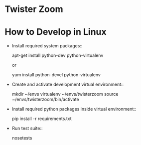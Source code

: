 Twister Zoom
============

How to Develop in Linux
=======================

* Install required system packages::

    apt-get install python-dev python-virtualenv

    or

    yum install python-devel python-virtualenv

* Create and activate development virtual environment::

    mkdir ~/envs
    virtualenv ~/envs/twisterzoom
    source ~/envs/twisterzoom/bin/activate
    
* Install required python packages inside virtual environment::

    pip install -r requirements.txt

* Run test suite::

    nosetests